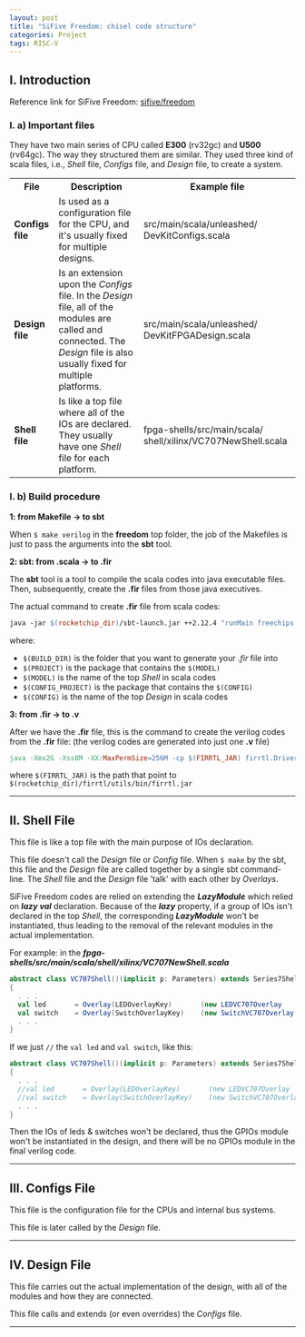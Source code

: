 ```yaml
---
layout: post
title: "SiFive Freedom: chisel code structure"
categories: Project
tags: RISC-V
---
```


## I. Introduction

Reference link for SiFive Freedom: [sifive/freedom](https://github.com/sifive/freedom)

### I. a) Important files

They have two main series of CPU called **E300** (rv32gc) and **U500** (rv64gc).
The way they structured them are similar.
They used three kind of scala files, i.e., *Shell* file, *Configs* file, and *Design* file, to create a system.

<table>
  <tr>
    <th>File</th>
    <th>Description</th>
    <th>Example file</th>
  </tr>
  <tr>
    <td><span style="font-weight:bold">Configs file</span></td>
    <td>Is used as a configuration file for the CPU, and it's usually fixed for multiple designs.</td>
    <td>src/main/scala/unleashed/ DevKitConfigs.scala</td>
  </tr>
  <tr>
    <td><span style="font-weight:bold">Design file</span></td>
    <td>Is an extension upon the <i>Configs</i> file. In the <i>Design</i> file, all of the modules are called and connected. The <i>Design</i> file is also usually fixed for multiple platforms.</td>
    <td>src/main/scala/unleashed/ DevKitFPGADesign.scala</td>
  </tr>
  <tr>
    <td><span style="font-weight:bold">Shell file</span></td>
    <td>Is like a top file where all of the IOs are declared. They usually have one <i>Shell</i> file for each platform.</td>
    <td>fpga-shells/src/main/scala/ shell/xilinx/VC707NewShell.scala</td>
  </tr>
</table>

### I. b) Build procedure

**1: from Makefile -> to sbt**

When ```$ make verilog``` in the **freedom** top folder, the job of the Makefiles is just to pass the arguments into the **sbt** tool.

**2: sbt: from .scala -> to .fir**

The **sbt** tool is a tool to compile the scala codes into java executable files. Then, subsequently, create the **.fir** files from those java executives.

The actual command to create **.fir** file from scala codes:
```makefile
java -jar $(rocketchip_dir)/sbt-launch.jar ++2.12.4 "runMain freechips.rocketchip.system.Generator $(BUILD_DIR) $(PROJECT) $(MODEL) $(CONFIG_PROJECT) $(CONFIG)"
```
where:
 - ```$(BUILD_DIR)``` is the folder that you want to generate your *.fir* file into
 - ```$(PROJECT)``` is the package that contains the ```$(MODEL)```
 - ```$(MODEL)``` is the name of the top *Shell* in scala codes
 - ```$(CONFIG_PROJECT)``` is the package that contains the ```$(CONFIG)```
 - ```$(CONFIG)``` is the name of the top *Design* in scala codes

**3: from .fir -> to .v**

After we have the **.fir** file, this is the command to create the verilog codes from the **.fir** file: (the verilog codes are generated into just one **.v** file)
```makefile
java -Xmx2G -Xss8M -XX:MaxPermSize=256M -cp $(FIRRTL_JAR) firrtl.Driver -i <path to .fir file> -o <path to .v file> -X verilog
```
where ```$(FIRRTL_JAR)``` is the path that point to ```$(rocketchip_dir)/firrtl/utils/bin/firrtl.jar```

* * *

## II. Shell File

This file is like a top file with the main purpose of IOs declaration.

This file doesn't call the *Design* file or *Config* file. When ```$ make``` by the sbt, this file and the *Design* file are called together by a single sbt command-line. The *Shell* file and the *Design* file 'talk' with each other by *Overlays*.

SiFive Freedom codes are relied on extending the ***LazyModule*** which relied on ***lazy val*** declaration. Because of the ***lazy*** property, if a group of IOs isn't declared in the top *Shell*, the corresponding ***LazyModule*** won't be instantiated, thus leading to the removal of the relevant modules in the actual implementation.

For example: in the ***fpga-shells/src/main/scala/shell/xilinx/VC707NewShell.scala***
```scala
abstract class VC707Shell()(implicit p: Parameters) extends Series7Shell
{
  . . .
  val led       = Overlay(LEDOverlayKey)       (new LEDVC707Overlay     (_, _, _))
  val switch    = Overlay(SwitchOverlayKey)    (new SwitchVC707Overlay  (_, _, _))
  . . .
}
```
If we just ```//``` the ```val led``` and ```val switch```, like this:
```scala
abstract class VC707Shell()(implicit p: Parameters) extends Series7Shell
{
  . . .
  //val led       = Overlay(LEDOverlayKey)       (new LEDVC707Overlay     (_, _, _))
  //val switch    = Overlay(SwitchOverlayKey)    (new SwitchVC707Overlay  (_, _, _))
  . . .
}
```
Then the IOs of leds & switches won't be declared, thus the GPIOs module won't be instantiated in the design, and there will be no GPIOs module in the final verilog code.

* * *

## III. Configs File

This file is the configuration file for the CPUs and internal bus systems.

This file is later called by the *Design* file.

* * *

## IV. Design File 

This file carries out the actual implementation of the design, with all of the modules and how they are connected.

This file calls and extends (or even overrides) the *Configs* file.

* * *
